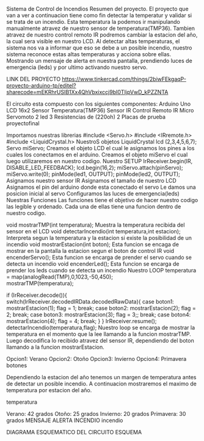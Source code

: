 Sistema de Control de Incendios
Resumen del proyecto.
El proyecto que van a ver a continuacion tiene como fin detectar la temperatur y validar si se trata de un incendio. Esta temperatura la podemos ir manipulando manualmente atravez de nuestro sensor de temperatura(TMP36). Tambien atravez de nuestro control remoto IR podremos cambiar la estacion del año, la cual sera visible en nuestro LCD. Al detectar altas temperaturas, el sistema nos va a informar que eso se debe a un posible incendio, nuestro sistema reconoce estas altas temperaturas y acciona sobre ellas. Mostrando un mensaje de alerta en nuestra pantalla, prendiendo luces de emergencia (leds) y por ultimo activando nuestro servo.

LINK DEL PROYECTO
https://www.tinkercad.com/things/2biwFEkgaqP-proyecto-arduino-tp/editel?sharecode=mEKRhrUSIB1Xx4QhVbxixccj9bI0TIjpVwD_kPZZNTA

El circuito esta compuesto con los siguientes componentes:
Arduino Uno
LCD 16x2
Sensor Temperatura(TMP36)
Sensor IR
Control Remoto IR
Micro Servomoto
2 led
3 Resistencias de (220oh)
2 Placas de prueba
proyectofinal

Importamos nuestras librerias
#include <Servo.h>
#include <IRremote.h>
#include <LiquidCrystal.h>
NuestroS objetos
LiquidCrystal lcd (2,3,4,5,6,7);
Servo miServo;
Creamos el objeto LCD el cual le asignamos los pines a los cuales los conectamos en el arduino.
Creamos el objeto miServo el cual luego utilizaremos en nuestro codigo.
Nuestro SETUP
  IrReceiver.begin(IR, DISABLE_LED_FEEDBACK);
  lcd.begin(16,2);
  miServo.attach(pinServo);
  miServo.write(0);
  pinMode(led1, OUTPUT);
  pinMode(led2, OUTPUT);
Asignamos nuestro sensor IR
Asignamos el tamaño de nuestro LCD
Asignamos el pin del arduino donde esta conectado el servo
Le damos una posicion inicial al servo
Configuramos las luces de emergencia(leds)
Nuestras Funciones
Las funciones tiene el objetivo de hacer nuestro codigo las legible y ordenado. Cada una de ellas tiene una funcion dentro de nuestro codigo.

void mostrarTMP(int temperatura);
Muestra la temperatura recibida del sensor en el LCD
void detectarIncendio(int temperatura,int estacion);
Interpreta segun la temperatura y la estacion si existe la posibilidad de un incendio
void mostrarEstacion(int boton);
Esta funcion se encaga de mostrar en la pantalla la estacion segun el boton de control IR
void encenderServo();
Esta funcion se encarga de prender el servo cuando se detecta un incendio
void encenderLed();
Esta funcion se encarga de prender los leds cuando se detecta un incendio
Nuestro LOOP
 temperatura = map(analogRead(TMP),0,1023,-50,450);  
  mostrarTMP(temperatura);
  
  if (IrReceiver.decode()){ 
    switch(IrReceiver.decodedIRData.decodedRawData){
      case boton1:
        mostrarEstacion(1);
        flag = 1;
      	break;
      case boton2:
      	mostrarEstacion(2);
        flag = 2;
        break;
      case boton3:
      	mostrarEstacion(3);
        flag = 3;;
        break;
      case boton4:
     	mostrarEstacion(4);
        flag = 4;
        break; 
     }
  }
  IrReceiver.resume();
  detectarIncendio(temperatura,flag);
Nuestro loop se encarga de mostrar la temperatura en el momento que la lee llamando a la funcion mostrarTMP. Luego decodifica lo recibido atravez del sensor IR, dependiendo del boton llamando a la funcion mostrarEstacion.

Opcion1: Verano
Opcion2: Otoño
Opcion3: Invierno
Opcion4: Primavera
botones

Dependiendo la estacion del año tenemos un margen de temperatura antes de detectar un posible incendio. A continuacion mostraremos el maximo de temperatura por estacion del año.

temperatura

Verano: 42 grados
Otoño: 25 grados
Invierno: 20 grados
Primavera: 30 grados
MENSAJE ALERTA INCENDIO
incendio

DIAGRAMA ESQUEMATICO DEL CIRCUITO
ESQUEMA
